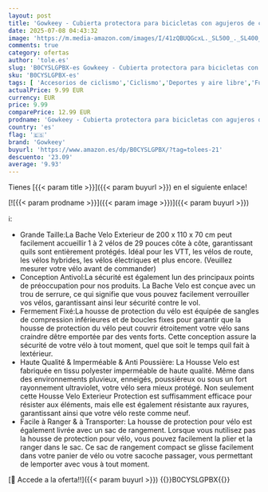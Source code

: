 ```yaml
---
layout: post
title: 'Gowkeey - Cubierta protectora para bicicletas con agujeros de candado  210D Funda Bicicleta Exterior Impermeable  200x70x110cm  Contra Lluvia Sol Polvo Para Todo Tipo de Bicicletas'
date: 2025-07-08 04:43:32
image: 'https://m.media-amazon.com/images/I/41zQBUQGcxL._SL500_._SL400_.jpg'
comments: true
category: ofertas
author: 'tole.es'
slug: 'B0CYSLGPBX-es Gowkeey - Cubierta protectora para bicicletas con agujeros...'
sku: 'B0CYSLGPBX-es'
tags: [ 'Accesorios de ciclismo','Ciclismo','Deportes y aire libre','Fundas para bicicletas','Ropa y equipo para deportes','bicicleta','gowkeey','🇪🇸', ]
actualPrice: 9.99 EUR
currency: EUR
price: 9.99
comparePrice: 12.99 EUR
prodname: 'Gowkeey - Cubierta protectora para bicicletas con agujeros de candado  210D Funda Bicicleta Exterior Impermeable  200x70x110cm  Contra Lluvia Sol Polvo Para Todo Tipo de Bicicletas'
country: 'es'
flag: '🇪🇸'
brand: 'Gowkeey'
buyurl: 'https://www.amazon.es/dp/B0CYSLGPBX/?tag=tolees-21'
descuento: '23.09'
average: '9.93'
---
```


Tienes [{{< param title >}}]({{< param buyurl >}}) en el siguiente enlace!

[![{{< param prodname >}}]({{< param image >}})]({{< param buyurl >}})

ℹ️:

- Grande Taille:La Bache Velo Exterieur de 200 x 110 x 70 cm peut facilement accueillir 1 à 2 vélos de 29 pouces côte à côte, garantissant quils sont entièrement protégés. Idéal pour les VTT, les vélos de route, les vélos hybrides, les vélos électriques et plus encore. (Veuillez mesurer votre vélo avant de commander)
- Conception Antivol:La sécurité est également lun des principaux points de préoccupation pour nos produits. La Bache Velo est conçue avec un trou de serrure, ce qui signifie que vous pouvez facilement verrouiller vos vélos, garantissant ainsi leur sécurité contre le vol.
- Fermement Fixé:La housse de protection du vélo est équipée de sangles de compression inférieures et de boucles fixes pour garantir que la housse de protection du vélo peut couvrir étroitement votre vélo sans craindre dêtre emportée par des vents forts. Cette conception assure la sécurité de votre vélo à tout moment, quel que soit le temps quil fait à lextérieur.
- Haute Qualité & Imperméable & Anti Poussière: La Housse Velo est fabriquée en tissu polyester imperméable de haute qualité. Même dans des environnements pluvieux, enneigés, poussiéreux ou sous un fort rayonnement ultraviolet, votre vélo sera mieux protégé. Non seulement cette Housse Velo Exterieur Protection est suffisamment efficace pour résister aux éléments, mais elle est également résistante aux rayures, garantissant ainsi que votre vélo reste comme neuf.
- Facile à Ranger & à Transporter: La housse de protection pour vélo est également livrée avec un sac de rangement. Lorsque vous nutilisez pas la housse de protection pour vélo, vous pouvez facilement la plier et la ranger dans le sac. Ce sac de rangement compact se glisse facilement dans votre panier de vélo ou votre sacoche passager, vous permettant de lemporter avec vous à tout moment.

[🛒 Accede a la oferta!!]({{< param buyurl >}})
{{<world>}}B0CYSLGPBX{{</world>}}
